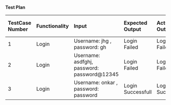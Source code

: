 ﻿**Test Plan**

|**TestCase Number**|**Functionality**|**Input**|**Expected Output**|**Actual Output**|**Pass or Fail**|
| :- | :- | :- | :- | :- | :- |
|1|Login|Username: jhg , password: gh|Login Failed|Login Failed|Pass|
|2|Login|Username: asdfghj, password: password@12345|Login Failed|Login Failed|Pass|
|3|Login|Username: onkar , password: password|Login Successfull|Login Successfull|Pass|

